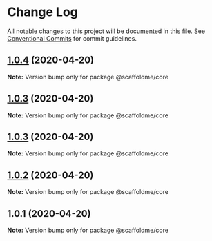# Change Log

All notable changes to this project will be documented in this file.
See [Conventional Commits](https://conventionalcommits.org) for commit guidelines.

## [1.0.4](https://github.com/scaffoldme/scaffoldme-cli/compare/@scaffoldme/core@1.0.3...@scaffoldme/core@1.0.4) (2020-04-20)

**Note:** Version bump only for package @scaffoldme/core





## [1.0.3](https://github.com/scaffoldme/scaffoldme-cli/compare/@scaffoldme/core@1.0.3...@scaffoldme/core@1.0.3) (2020-04-20)

**Note:** Version bump only for package @scaffoldme/core





## [1.0.3](https://github.com/scaffoldme/scaffoldme-cli/compare/@scaffoldme/core@1.0.2...@scaffoldme/core@1.0.3) (2020-04-20)

**Note:** Version bump only for package @scaffoldme/core





## [1.0.2](https://github.com/scaffoldme/scaffoldme-cli/compare/@scaffoldme/core@1.0.1...@scaffoldme/core@1.0.2) (2020-04-20)

**Note:** Version bump only for package @scaffoldme/core





## 1.0.1 (2020-04-20)

**Note:** Version bump only for package @scaffoldme/core

